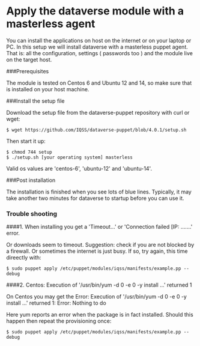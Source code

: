Apply the dataverse module with a masterless agent
==================================================

You can install the applications on host on the internet or on your laptop or PC. In this setup we will install 
dataverse with a masterless puppet agent. That is: all the configuration, settings ( passwords too ) and the module
live on the target host.

###Prerequisites

The module is tested on Centos 6 and Ubuntu 12 and 14, so make sure that is installed on your host machine.

###Install the setup file

Download the setup file from the dataverse-puppet repository with curl or wget:

    $ wget https://github.com/IQSS/dataverse-puppet/blob/4.0.1/setup.sh
    
Then start it up:

    $ chmod 744 setup
    $ ./setup.sh [your operating system] masterless
    
Valid os values are 'centos-6', 'ubuntu-12' and 'ubuntu-14'.

###Post installation
 
The installation is finished when you see lots of blue lines. Typically, it may take another two minutes for dataverse to
startup before you can use it.


### Trouble shooting

####1. When installing you get a 'Timeout...' or  'Connection failed [IP: .......' error.

Or downloads seem to timeout. Suggestion: check if you are not blocked by a firewall. Or sometimes the internet is just busy. If so, try again, this time direectly with:

    $ sudo puppet apply /etc/puppet/modules/iqss/manifests/example.pp --debug

####2. Centos: Execution of '/usr/bin/yum -d 0 -e 0 -y install ...' returned 1 

On Centos you may get the Error: Execution of '/usr/bin/yum -d 0 -e 0 -y install ...' returned 1: Error: Nothing to do

Here yum reports an error when the package is in fact installed. Should this happen then repeat the provisioning once:

    $ sudo puppet apply /etc/puppet/modules/iqss/manifests/example.pp --debug

